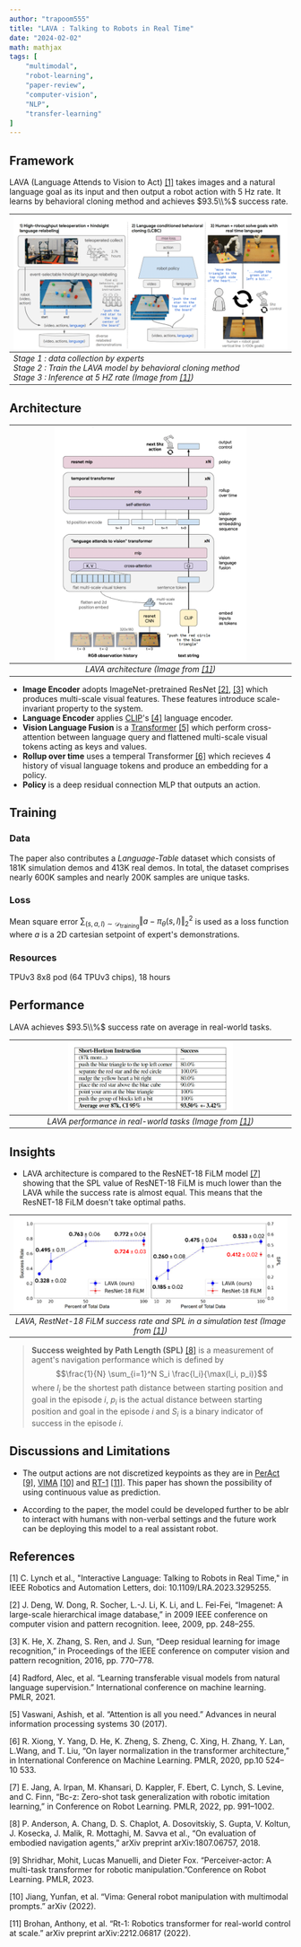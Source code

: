 ```yaml
---
author: "trapoom555"
title: "LAVA : Talking to Robots in Real Time"
date: "2024-02-02"
math: mathjax
tags: [
    "multimodal",
    "robot-learning",
    "paper-review",
    "computer-vision",
    "NLP",
    "transfer-learning"
]
---
```


## Framework

LAVA (Language Attends to Vision to Act) [[1]](#1) takes images and a natural language goal as its input and then output a robot action with $5 \text{ Hz}$ rate. It learns by behavioral cloning method and achieves $93.5\\%$ success rate.

| <img src="https://github.com/trapoom555/trapoom555-blog/blob/main/static/images/LAVA/framework.png?raw=true" style= "display: block; margin-left: auto; margin-right: auto; width: 100%;"/>|
|:--| 
| *Stage 1 : data collection by experts <br> Stage 2 : Train the LAVA model by behavioral cloning method <br> Stage 3 : Inference at $5 \text{ HZ}$ rate (Image from [[1]](#1))* |

## Architecture

| <img src="https://github.com/trapoom555/trapoom555-blog/blob/main/static/images/LAVA/architecture.png?raw=true" style= "display: block; margin-left: auto; margin-right: auto; width: 70%;"/>|
|:--:| 
| *LAVA architecture (Image from [[1]](#1))* |

- **Image Encoder** adopts ImageNet-pretrained ResNet [[2]](#2), [[3]](#3) which produces multi-scale visual features. These features introduce scale-invariant property to the system.
- **Language Encoder** applies [CLIP](https://trapoom555.github.io/trapoom555-blog/posts/clip/)'s [[4]](#4) language encoder.
- **Vision Language Fusion** is a [Transformer](https://trapoom555.github.io/trapoom555-blog/posts/transformer/) [[5]](#5) which perform cross-attention between language query and flattened multi-scale visual tokens acting as keys and values.
- **Rollup over time** uses a temperal Transformer [[6]](#6) which recieves 4 history of visual language tokens and produce an embedding for a policy.
- **Policy** is a deep residual connection MLP that outputs an action.


## Training

### Data

The paper also contributes a *Language-Table* dataset which consists of 181K simulation demos and 413K real demos. In total, the dataset comprises nearly 600K samples and nearly 200K samples are unique tasks.

### Loss

Mean square error $\sum_{(s, a, l) \sim \mathcal D_{\text{training}}} \Vert a - \pi_\theta (s, l) \Vert_2^2$ is used as a loss function where $a$ is a 2D cartesian setpoint of expert's demonstrations.

### Resources

TPUv3 8x8 pod (64 TPUv3 chips), 18 hours

## Performance

LAVA achieves $93.5\\%$ success rate on average in real-world tasks.

| <img src="https://github.com/trapoom555/trapoom555-blog/blob/main/static/images/LAVA/performance_real_world.png?raw=true" style= "display: block; margin-left: auto; margin-right: auto; width: 60%;"/>|
|:--:| 
| *LAVA performance in real-world tasks (Image from [[1]](#1))* |

## Insights

- LAVA architecture is compared to the ResNET-18 FiLM model [[7]](#7) showing that the SPL value of ResNET-18 FiLM is much lower than the LAVA while the success rate is almost equal. This means that the ResNET-18 FiLM doesn't take optimal paths.

| <img src="https://github.com/trapoom555/trapoom555-blog/blob/main/static/images/LAVA/performance_sim.png?raw=true" style= "display: block; margin-left: auto; margin-right: auto; width: 100%;"/>|
|:--:| 
| *LAVA, RestNet-18 FiLM success rate and SPL in a simulation test  (Image from [[1]](#1))* |

> **Success weighted by Path Length (SPL)** [[8]](#8) is a measurement of agent's navigation performance which is defined by
> $$\frac{1}{N} \sum_{i=1}^N S_i \frac{l_i}{\max(l_i, p_i)}$$
> where $l_i$ be the shortest path distance between starting position and goal in the episode $i$, $p_i$ is the actual distance between starting position and goal in the episode $i$ and $S_i$ is a binary indicator of success in the episode $i$.

## Discussions and Limitations

- The output actions are not discretized keypoints as they are in [PerAct](https://trapoom555.github.io/trapoom555-blog/posts/peract/) [[9]](#9), [VIMA](https://trapoom555.github.io/trapoom555-blog/posts/vima/) [[10]](#10) and [RT-1](https://trapoom555.github.io/trapoom555-blog/posts/rt1/) [[11]](#11). This paper has shown the possibility of using continuous value as prediction.

- According to the paper, the model could be developed further to be ablr to interact with humans with non-verbal settings and the future work can be deploying this model to a real assistant robot.

## References

<a id="1">[1]</a> 
C. Lynch et al., "Interactive Language: Talking to Robots in Real Time," in IEEE Robotics and Automation Letters, doi: 10.1109/LRA.2023.3295255.

<a id="2">[2]</a> 
J. Deng, W. Dong, R. Socher, L.-J. Li, K. Li, and L. Fei-Fei, “Imagenet: A large-scale hierarchical image database,” in 2009 IEEE conference on computer vision and pattern recognition. Ieee, 2009, pp. 248–255.

<a id="3">[3]</a>
K. He, X. Zhang, S. Ren, and J. Sun, “Deep residual learning for image recognition,” in Proceedings of the IEEE conference on computer vision and pattern recognition, 2016, pp. 770–778.

<a id="4">[4]</a> 
Radford, Alec, et al. “Learning transferable visual models from natural language supervision.” International conference on machine learning. PMLR, 2021.

<a id="5">[5]</a> 
Vaswani, Ashish, et al. “Attention is all you need.” Advances in neural information processing systems 30 (2017).

<a id="6">[6]</a> 
R. Xiong, Y. Yang, D. He, K. Zheng, S. Zheng, C. Xing, H. Zhang, Y. Lan, L.Wang, and T. Liu, “On layer normalization in the transformer architecture,” in International Conference on Machine Learning. PMLR, 2020, pp.10 524–10 533.

<a id="7">[7]</a> 
E. Jang, A. Irpan, M. Khansari, D. Kappler, F. Ebert, C. Lynch, S. Levine, and C. Finn, “Bc-z: Zero-shot task generalization with robotic imitation learning,” in Conference on Robot Learning. PMLR, 2022, pp. 991–1002.

<a id="8">[8]</a> 
P. Anderson, A. Chang, D. S. Chaplot, A. Dosovitskiy, S. Gupta, V. Koltun, J. Kosecka, J. Malik, R. Mottaghi, M. Savva et al., “On evaluation of embodied navigation agents,” arXiv preprint arXiv:1807.06757, 2018.

<a id="9">[9]</a>
Shridhar, Mohit, Lucas Manuelli, and Dieter Fox. “Perceiver-actor: A multi-task transformer for robotic manipulation.”Conference on Robot Learning. PMLR, 2023.

<a id="10">[10]</a>
Jiang, Yunfan, et al. “Vima: General robot manipulation with multimodal prompts.” arXiv (2022).

<a id="11">[11]</a>
Brohan, Anthony, et al. “Rt-1: Robotics transformer for real-world control at scale.” arXiv preprint arXiv:2212.06817 (2022).